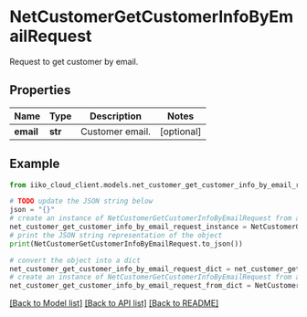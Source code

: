 # NetCustomerGetCustomerInfoByEmailRequest

Request to get customer by email.

## Properties

Name | Type | Description | Notes
------------ | ------------- | ------------- | -------------
**email** | **str** | Customer email. | [optional] 

## Example

```python
from iiko_cloud_client.models.net_customer_get_customer_info_by_email_request import NetCustomerGetCustomerInfoByEmailRequest

# TODO update the JSON string below
json = "{}"
# create an instance of NetCustomerGetCustomerInfoByEmailRequest from a JSON string
net_customer_get_customer_info_by_email_request_instance = NetCustomerGetCustomerInfoByEmailRequest.from_json(json)
# print the JSON string representation of the object
print(NetCustomerGetCustomerInfoByEmailRequest.to_json())

# convert the object into a dict
net_customer_get_customer_info_by_email_request_dict = net_customer_get_customer_info_by_email_request_instance.to_dict()
# create an instance of NetCustomerGetCustomerInfoByEmailRequest from a dict
net_customer_get_customer_info_by_email_request_from_dict = NetCustomerGetCustomerInfoByEmailRequest.from_dict(net_customer_get_customer_info_by_email_request_dict)
```
[[Back to Model list]](../README.md#documentation-for-models) [[Back to API list]](../README.md#documentation-for-api-endpoints) [[Back to README]](../README.md)


